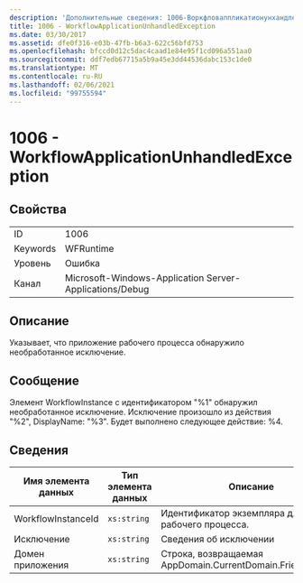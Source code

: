 ```yaml
---
description: 'Дополнительные сведения: 1006-Воркфловаппликатионунхандледексцептион'
title: 1006 - WorkflowApplicationUnhandledException
ms.date: 03/30/2017
ms.assetid: dfe0f316-e03b-47fb-b6a3-622c56bfd753
ms.openlocfilehash: bfccd0d12c5dac4caad1e84e95f1cd096a551aa0
ms.sourcegitcommit: ddf7edb67715a5b9a45e3dd44536dabc153c1de0
ms.translationtype: MT
ms.contentlocale: ru-RU
ms.lasthandoff: 02/06/2021
ms.locfileid: "99755594"
---
```

# <a name="1006---workflowapplicationunhandledexception"></a>1006 - WorkflowApplicationUnhandledException

## <a name="properties"></a>Свойства  
  
|||  
|-|-|  
|ID|1006|  
|Keywords|WFRuntime|  
|Уровень|Ошибка|  
|Канал|Microsoft-Windows-Application Server-Applications/Debug|  
  
## <a name="description"></a>Описание  

 Указывает, что приложение рабочего процесса обнаружило необработанное исключение.  
  
## <a name="message"></a>Сообщение  

 Элемент WorkflowInstance с идентификатором "%1" обнаружил необработанное исключение.  Исключение произошло из действия "%2", DisplayName: "%3".  Будет выполнено следующее действие: %4.  
  
## <a name="details"></a>Сведения  
  
|Имя элемента данных|Тип элемента данных|Описание|  
|--------------------|--------------------|-----------------|  
|WorkflowInstanceId|`xs:string`|Идентификатор экземпляра для рабочего процесса.|  
|Исключение|`xs:string`|Сведения об исключении|  
|Домен приложения|`xs:string`|Строка, возвращаемая AppDomain.CurrentDomain.FriendlyName.|
